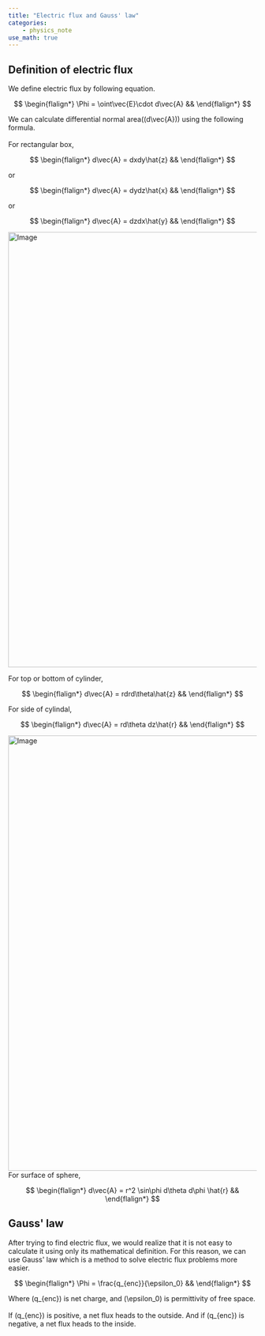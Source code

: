 ```yaml
---
title: "Electric flux and Gauss' law"
categories:
    - physics_note
use_math: true
---
```


<h2>Definition of electric flux</h2>

We define electric flux by following equation.  

$$
\begin{flalign*}
\Phi = \oint\vec{E}\cdot d\vec{A} &&
\end{flalign*}
$$

We can calculate differential normal area(\(d\vec{A}\)) using the following formula.<br>
<br>
For rectangular box,  

$$
\begin{flalign*}
d\vec{A} = dxdy\hat{z} &&
\end{flalign*}
$$

or   

$$
\begin{flalign*}
d\vec{A} = dydz\hat{x} &&
\end{flalign*}
$$

or

$$
\begin{flalign*}
d\vec{A} = dzdx\hat{y} &&
\end{flalign*}
$$
  
<img width="1524" height="881" alt="Image" src="https://github.com/user-attachments/assets/3f25213b-88bf-41dc-b2f6-20ec0f8a47d7" />

For top or bottom of cylinder,
  
$$
\begin{flalign*}
d\vec{A} = rdrd\theta\hat{z} &&
\end{flalign*}
$$

For side of cylindal,
  
$$
\begin{flalign*}
d\vec{A} = rd\theta dz\hat{r} &&
\end{flalign*}
$$

<img width="1524" height="881" alt="Image" src="https://github.com/user-attachments/assets/6ed16e85-c4de-4bed-a5f0-39c022d54ee3" />
For surface of sphere,  

$$
\begin{flalign*}
d\vec{A} = r^2 \sin\phi d\theta d\phi \hat{r} &&
\end{flalign*}
$$
    
<h2>Gauss' law</h2>

After trying to find electric flux, we would realize that it is not easy to calculate it using only its mathematical definition.
For this reason, we can use Gauss' law which is a method to solve electric flux problems more easier.

$$
\begin{flalign*}
\Phi = \frac{q_{enc}}{\epsilon_0} &&
\end{flalign*}
$$

Where \(q_{enc}\) is net charge, and \(\epsilon_0\) is permittivity of free space.<br>
<br>
If \(q_{enc}\) is positive, a net flux heads to the outside. 
And if \(q_{enc}\) is negative, a net flux heads to the inside.
